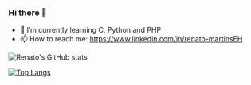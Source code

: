 ### Hi there 👋




- 🌱 I’m currently learning C, Python and PHP
- 📫 How to reach me: https://www.linkedin.com/in/renato-martinsEH

![Renato's GitHub stats](https://github-readme-stats.vercel.app/api?username=DryGut&theme=dark)

[![Top Langs](https://github-readme-stats.vercel.app/api/top-langs/?username=DryGut&layout=compact&theme=dark)](https://github.com/DryGut/github-readme-stats) 
